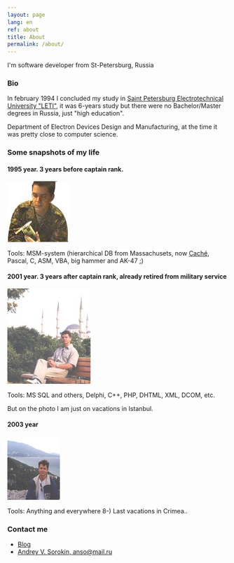 ```yaml
---
layout: page
lang: en
ref: about
title: About
permalink: /about/
---
```


I'm software developer from St-Petersburg, Russia

### Bio

In february 1994 I concluded my study in
[Saint Petersburg Electrotechnical University "LETI"](http://www.eltech.ru/en/university),
it was 6-years study but there were no Bachelor/Master degrees in Russia, just "high education".

Department of Electron Devices Design and Manufacturing, at the time it was pretty close to computer science.

### Some snapshots of my life


#### 1995 year. 3 years **before** captain rank.
![It's another dead Trident 9000i video adapter](/images/avs4_139.jpg)

Tools: MSM-system (hierarchical DB from Massachusets, now
[Caché](https://en.wikipedia.org/wiki/InterSystems_Cach%C3%A9), Pascal, C, ASM, VBA,
big hammer and AK-47 ;)

#### 2001 year. 3 years **after** captain rank, already retired from military service
![Rest after digital money development](/images/istanbul_2001.jpg)

Tools: MS SQL and others, Delphi, C++, PHP, DHTML, XML, DCOM, etc.

But on the photo I am just on vacations in Istanbul.

#### 2003 year
![And how I supposed to reach the ground?!](/images/crimea2003.jpg)

Tools: Anything and everywhere 8-)
Last vacations in Crimea..

### Contact me
* [Blog](http://masterandrey.com)
* [Andrey V. Sorokin, anso@mail.ru](mailto:anso@mail.ru)

